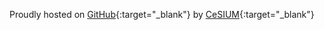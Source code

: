 Proudly hosted on [GitHub](http://www.github.com){:target="_blank"}
by [CeSIUM](http://www.cesium.di.uminho.pt){:target="_blank"}

<script>
$(function() {

    // Call Gridder
    $('.gridder').gridderExpander({
        scroll: true,
        scrollOffset: 30,
        scrollTo: "panel",                  // panel or listitem
        animationSpeed: 400,
        animationEasing: "easeInOutExpo",
        showNav: true,                      // Show Navigation
        nextText: "Next",                   // Next button text
        prevText: "Previous",               // Previous button text
        closeText: "Close",                 // Close button text
        onStart: function(){
            //Gridder Inititialized
        },
        onContent: function(){
            //Gridder Content Loaded
        },
        onClosed: function(){
            //Gridder Closed
        }
    });

});
</script>
